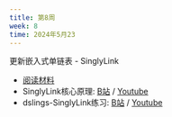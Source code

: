 ```yaml
---
title: 第8周
week: 8
time: 2024年5月23
---
```


更新嵌入式单链表 - SinglyLink
- [阅读材料](https://sunrisepeak.github.io/d2ds/chapter_04_embeddedlist.html)
- SinglyLink核心原理: [B站](https://www.bilibili.com/video/BV1ND421V7Wn) / [Youtube](https://youtu.be/bi3gXmUQS7k?si=tnXD1JXiDu-lUg3m)
- dslings-SinglyLink练习: [B站](https://www.bilibili.com/video/BV1ir421w71C) / [Youtube](https://youtu.be/zq6ThSLaPD8?si=QnNkEU1nAXlMfDgA)